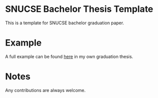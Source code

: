# SNUCSE Bachelor Thesis Template

This is a template for SNUCSE bachelor graduation paper.

# Example

A full example can be found [here](https://arxiv.org/abs/2501.02203) in my own graduation thesis.

# Notes

Any contributions are always welcome.
